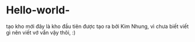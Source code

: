 # Hello-world-
tạo kho mới
đây là kho đầu tiên được tạo ra bởi Kim Nhung, vì chưa biết viết gì nên viết vớ vẩn vậy thôi, :)
